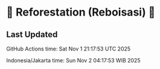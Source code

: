
# 🌳 Reforestation (Reboisasi) 🌲

## Last Updated

GitHub Actions time: Sat Nov  1 21:17:53 UTC 2025

Indonesia/Jakarta time: Sun Nov  2 04:17:53 WIB 2025
